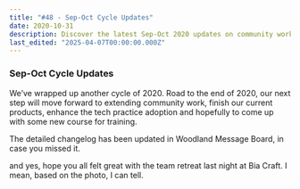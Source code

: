 ```yaml
---
title: "#48 - Sep-Oct Cycle Updates"
date: 2020-10-31
description: Discover the latest Sep-Oct 2020 updates on community work, product completion, tech practice, and upcoming training courses from our team retreat at Bia Craft.
last_edited: "2025-04-07T00:00:00.000Z"
---
```


### Sep-Oct Cycle Updates

We’ve wrapped up another cycle of 2020. Road to the end of 2020, our next step will move forward to extending community work, finish our current products, enhance the tech practice adoption and hopefully to come up with some new course for training.

The detailed changelog has been updated in Woodland Message Board, in case you missed it.

and yes, hope you all felt great with the team retreat last night at Bia Craft. I mean, based on the photo, I can tell.

